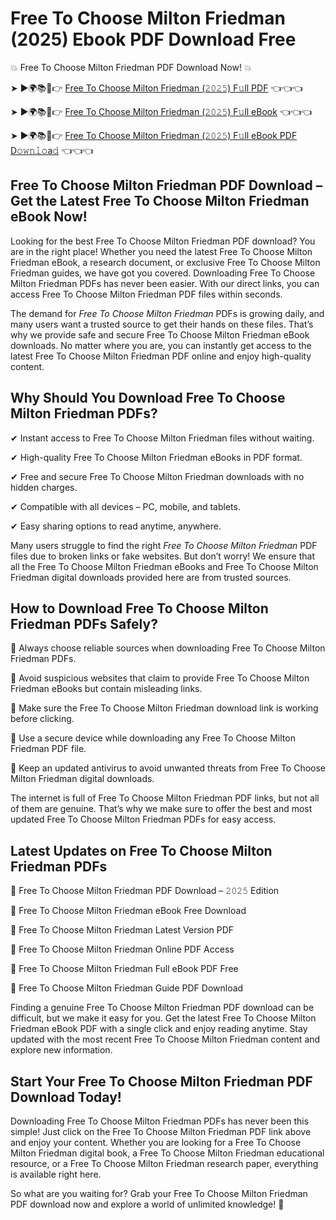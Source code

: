 # Free To Choose Milton Friedman (2025) Ebook PDF Download Free

💥 Free To Choose Milton Friedman PDF Download Now! 💥

➤ ►🌍📚📱👉 [Free To Choose Milton Friedman (𝟸𝟶𝟸𝟻) F𝚞ll PDF](https://getpdf.xyz/free-to-choose-milton-friedman) 👈👈👈


➤ ►🌍📚📱👉 [Free To Choose Milton Friedman (𝟸𝟶𝟸𝟻) F𝚞ll eBook](https://getpdf.xyz/free-to-choose-milton-friedman) 👈👈👈


➤ ►🌍📚📱👉 [Free To Choose Milton Friedman (𝟸𝟶𝟸𝟻) F𝚞ll eBook PDF D𝚘𝚠𝚗𝚕𝚘a𝚍](https://getpdf.xyz/free-to-choose-milton-friedman) 👈👈👈


## Free To Choose Milton Friedman PDF Download – Get the Latest Free To Choose Milton Friedman eBook Now!

Looking for the best Free To Choose Milton Friedman PDF download? You are in the right place! Whether you need the latest Free To Choose Milton Friedman eBook, a research document, or exclusive Free To Choose Milton Friedman guides, we have got you covered. Downloading Free To Choose Milton Friedman PDFs has never been easier. With our direct links, you can access Free To Choose Milton Friedman PDF files within seconds.

The demand for *Free To Choose Milton Friedman* PDFs is growing daily, and many users want a trusted source to get their hands on these files. That’s why we provide safe and secure Free To Choose Milton Friedman eBook downloads. No matter where you are, you can instantly get access to the latest Free To Choose Milton Friedman PDF online and enjoy high-quality content.

## Why Should You Download Free To Choose Milton Friedman PDFs?

✔ Instant access to Free To Choose Milton Friedman files without waiting.

✔ High-quality Free To Choose Milton Friedman eBooks in PDF format.

✔ Free and secure Free To Choose Milton Friedman downloads with no hidden charges.

✔ Compatible with all devices – PC, mobile, and tablets.

✔ Easy sharing options to read anytime, anywhere.

Many users struggle to find the right *Free To Choose Milton Friedman* PDF files due to broken links or fake websites. But don’t worry! We ensure that all the Free To Choose Milton Friedman eBooks and Free To Choose Milton Friedman digital downloads provided here are from trusted sources.

## How to Download Free To Choose Milton Friedman PDFs Safely?

📌 Always choose reliable sources when downloading Free To Choose Milton Friedman PDFs.

📌 Avoid suspicious websites that claim to provide Free To Choose Milton Friedman eBooks but contain misleading links.

📌 Make sure the Free To Choose Milton Friedman download link is working before clicking.

📌 Use a secure device while downloading any Free To Choose Milton Friedman PDF file.

📌 Keep an updated antivirus to avoid unwanted threats from Free To Choose Milton Friedman digital downloads.

The internet is full of Free To Choose Milton Friedman PDF links, but not all of them are genuine. That’s why we make sure to offer the best and most updated Free To Choose Milton Friedman PDFs for easy access.

## Latest Updates on Free To Choose Milton Friedman PDFs

🔹 Free To Choose Milton Friedman PDF Download – 𝟸𝟶𝟸𝟻 Edition

🔹 Free To Choose Milton Friedman eBook Free Download

🔹 Free To Choose Milton Friedman Latest Version PDF

🔹 Free To Choose Milton Friedman Online PDF Access

🔹 Free To Choose Milton Friedman Full eBook PDF Free

🔹 Free To Choose Milton Friedman Guide PDF Download

Finding a genuine Free To Choose Milton Friedman PDF download can be difficult, but we make it easy for you. Get the latest Free To Choose Milton Friedman eBook PDF with a single click and enjoy reading anytime. Stay updated with the most recent Free To Choose Milton Friedman content and explore new information.

## Start Your Free To Choose Milton Friedman PDF Download Today!

Downloading Free To Choose Milton Friedman PDFs has never been this simple! Just click on the Free To Choose Milton Friedman PDF link above and enjoy your content. Whether you are looking for a Free To Choose Milton Friedman digital book, a Free To Choose Milton Friedman educational resource, or a Free To Choose Milton Friedman research paper, everything is available right here.

So what are you waiting for? Grab your Free To Choose Milton Friedman PDF download now and explore a world of unlimited knowledge! 🚀